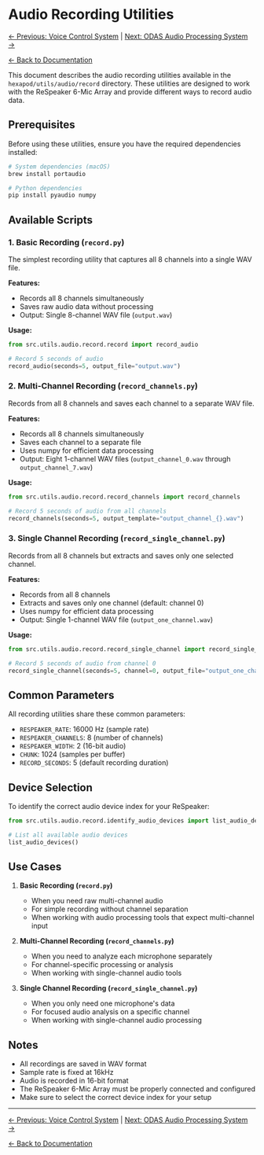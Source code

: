 # Audio Recording Utilities

[← Previous: Voice Control System](voice_control_system.md) | [Next: ODAS Audio Processing System →](../odas/odas_audio_processing.md)

[← Back to Documentation](../README.md)

This document describes the audio recording utilities available in the `hexapod/utils/audio/record` directory. These utilities are designed to work with the ReSpeaker 6-Mic Array and provide different ways to record audio data.

## Prerequisites

Before using these utilities, ensure you have the required dependencies installed:

```bash
# System dependencies (macOS)
brew install portaudio

# Python dependencies
pip install pyaudio numpy
```

## Available Scripts

### 1. Basic Recording (`record.py`)

The simplest recording utility that captures all 8 channels into a single WAV file.

**Features:**
- Records all 8 channels simultaneously
- Saves raw audio data without processing
- Output: Single 8-channel WAV file (`output.wav`)

**Usage:**
```python
from src.utils.audio.record.record import record_audio

# Record 5 seconds of audio
record_audio(seconds=5, output_file="output.wav")
```

### 2. Multi-Channel Recording (`record_channels.py`)

Records from all 8 channels and saves each channel to a separate WAV file.

**Features:**
- Records all 8 channels simultaneously
- Saves each channel to a separate file
- Uses numpy for efficient data processing
- Output: Eight 1-channel WAV files (`output_channel_0.wav` through `output_channel_7.wav`)

**Usage:**
```python
from src.utils.audio.record.record_channels import record_channels

# Record 5 seconds of audio from all channels
record_channels(seconds=5, output_template="output_channel_{}.wav")
```

### 3. Single Channel Recording (`record_single_channel.py`)

Records from all 8 channels but extracts and saves only one selected channel.

**Features:**
- Records from all 8 channels
- Extracts and saves only one channel (default: channel 0)
- Uses numpy for efficient data processing
- Output: Single 1-channel WAV file (`output_one_channel.wav`)

**Usage:**
```python
from src.utils.audio.record.record_single_channel import record_single_channel

# Record 5 seconds of audio from channel 0
record_single_channel(seconds=5, channel=0, output_file="output_one_channel.wav")
```

## Common Parameters

All recording utilities share these common parameters:

- `RESPEAKER_RATE`: 16000 Hz (sample rate)
- `RESPEAKER_CHANNELS`: 8 (number of channels)
- `RESPEAKER_WIDTH`: 2 (16-bit audio)
- `CHUNK`: 1024 (samples per buffer)
- `RECORD_SECONDS`: 5 (default recording duration)

## Device Selection

To identify the correct audio device index for your ReSpeaker:

```python
from src.utils.audio.record.identify_audio_devices import list_audio_devices

# List all available audio devices
list_audio_devices()
```

## Use Cases

1. **Basic Recording (`record.py`)**
   - When you need raw multi-channel audio
   - For simple recording without channel separation
   - When working with audio processing tools that expect multi-channel input

2. **Multi-Channel Recording (`record_channels.py`)**
   - When you need to analyze each microphone separately
   - For channel-specific processing or analysis
   - When working with single-channel audio tools

3. **Single Channel Recording (`record_single_channel.py`)**
   - When you only need one microphone's data
   - For focused audio analysis on a specific channel
   - When working with single-channel audio processing

## Notes

- All recordings are saved in WAV format
- Sample rate is fixed at 16kHz
- Audio is recorded in 16-bit format
- The ReSpeaker 6-Mic Array must be properly connected and configured
- Make sure to select the correct device index for your setup

---

[← Previous: Voice Control System](voice_control_system.md) | [Next: ODAS Audio Processing System →](../odas/odas_audio_processing.md)

[← Back to Documentation](../README.md)